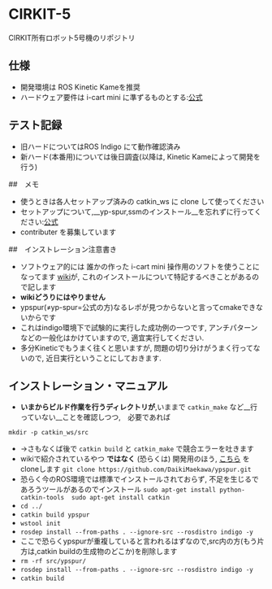 # CIRKIT-5

CIRKIT所有ロボット5号機のリポジトリ

## 仕様
- 開発環境は ROS Kinetic Kameを推奨
- ハードウェア要件は i-cart mini に準ずるものとする:[公式](http://t-frog.com/products/icart_mini/)

## テスト記録
- 旧ハードについてはROS Indigo にて動作確認済み
- 新ハード(本番用)については後日調査(以降は, Kinetic Kameによって開発を行う)

##　メモ
- 使うときは各人セットアップ済みの catkin_ws に clone して使ってください
- セットアップについて,__yp-spur,ssmのインストール__を忘れずに行ってください:[公式](http://www.roboken.iit.tsukuba.ac.jp/platform/wiki/yp-spur/how-to-install)
- contributer を募集しています

##　インストレーション注意書き
- ソフトウェア的には 誰かの作った i-cart mini 操作用のソフトを使うことになってます [wiki](http://wiki.ros.org/icart_mini)が, これのインストールについて特記するべきことがあるので記します
- __wikiどうりにはやりません__
- ypspur(≠yp-spur=公式の方)なるレポが見つからないと言ってcmakeできないからです
- これはindigo環境下で試験的に実行した成功例の一つです, アンチパターンなどの一般化はかけていますので, 適宜実行してください.
- 多分Kineticでもうまく往くと思いますが, 問題の切り分けがうまく行ってないので, 近日実行ということにしておきます.

## インストレーション・マニュアル
- __いまからビルド作業を行うディレクトリが__,いままで `catkin_make` など__行っていない__ことを確認しつつ,　必要であれば

`mkdir -p catkin_ws/src`

- →さもなくば後で `catkin build` と `catkin_make` で競合エラーを吐きます
- wikiで紹介されているやつ __ではなく__ (恐らくは) 開発用のほう, [こちら](https://github.com/DaikiMaekawa/ypspur.git) をcloneします  `git clone https://github.com/DaikiMaekawa/ypspur.git`
- 恐らく今のROS環境では標準でインストールされておらず, 不足を生じるであろうツールがあるのでインストール `sudo apt-get install python-catkin-tools  sudo apt-get install catkin`
- `cd ../`
- `catkin build ypspur`
- `wstool init`
- `rosdep install --from-paths . --ignore-src --rosdistro indigo -y`
- ここで恐らくypspurが重複していると言われるはずなので,src内の方(もう片方は,catkin buildの生成物のどこか)を削除します
- `rm -rf src/ypspur/`
- `rosdep install --from-paths . --ignore-src --rosdistro indigo -y`
- `catkin build`

